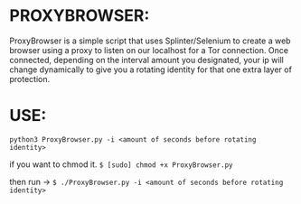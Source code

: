 PROXYBROWSER:
==============
ProxyBrowser is a simple script that uses Splinter/Selenium to create a web browser using a proxy to listen on 
our localhost for a Tor connection. Once connected, depending on the interval amount you designated, your ip will change
dynamically to give you a rotating identity for that one extra layer of protection.

USE:
=====
  `python3 ProxyBrowser.py -i <amount of seconds before rotating identity>`

if you want to chmod it.
`$ [sudo] chmod +x ProxyBrowser.py`

then run  ->  `$ ./ProxyBrowser.py -i <amount of seconds before rotating identity>`
